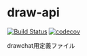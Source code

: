 # draw-api

[![Build Status](https://travis-ci.org/S2Study/draw-api.svg?branch=master)](https://travis-ci.org/S2Study/draw-api)
[![codecov](https://codecov.io/gh/S2Study/draw-api/branch/master/graph/badge.svg)](https://codecov.io/gh/S2Study/draw-api)

drawchat用定義ファイル

